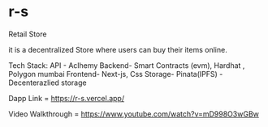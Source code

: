 # r-s
Retail Store

it is a decentralized Store where users can buy their items online.

Tech Stack: 
API - Aclhemy
Backend-  Smart Contracts (evm), Hardhat , Polygon mumbai
Frontend- Next-js, Css
Storage- Pinata(IPFS) - Decenterazlied storage

Dapp Link = https://r-s.vercel.app/

Video Walkthrough = https://www.youtube.com/watch?v=mD998O3wGBw

